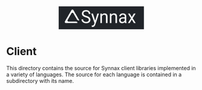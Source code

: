 <br />
<p align="center">
    <a href="https://docs.synnaxlabs.com">
        <img src="../docs/media/logo/title-white-on-black.svg" width="45%"/>
    </a>
</p>

# Client

This directory contains the source for Synnax client libraries implemented in
a variety of languages. The source for each language is contained in a
subdirectory with its name.